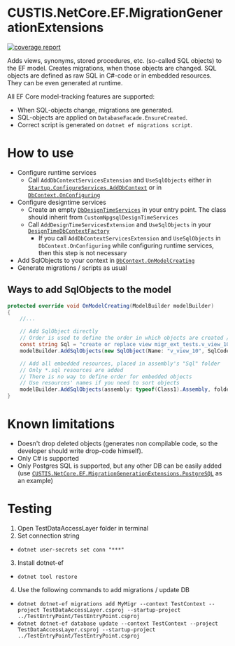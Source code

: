 # CUSTIS.NetCore.EF.MigrationGenerationExtensions

[![coverage report](https://git.custis.ru/pub/custis.netcore.ef.migrationgenerationextensions/badges/main/coverage.svg)](https://git.custis.ru/pub/custis.netcore.ef.migrationgenerationextensions/-/commits/main)

Adds views, synonyms, stored procedures, etc. (so-called SQL objects) to the EF model. Creates migrations, when those objects are changed.
SQL objects are defined as raw SQL in C#-code or in embedded resources. They can be even generated at runtime.

All EF Core model-tracking features are supported:
* When SQL-objects change, migrations are generated.
* SQL-objects are applied on `DatabaseFacade.EnsureCreated`.
* Correct script is generated on `dotnet ef migrations script`.

# How to use

* Configure runtime services
  * Call `AddDbContextServicesExtension` and `UseSqlObjects` either in [`Startup.ConfigureServices.AddDbContext`](src/TestEntryPoint/Startup.cs) or in [`DbContext.OnConfiguring`](src/TestDataAccessLayer/TestContext.cs)
* Configure designtime services
  * Create an empty [`DbDesignTimeServices`](src/TestEntryPoint/DbDesignTimeServices.cs) in your entry point. The class should inherit from `CustomNpgsqlDesignTimeServices`
  * Call `AddDesignTimeServicesExtension` and `UseSqlObjects` in your [`DesignTimeDbContextFactory`](src/TestDataAccessLayer/DesignTimeDbContextFactory.cs)
    * If you call `AddDbContextServicesExtension` and `UseSqlObjects` in `DbContext.OnConfiguring` while configuring runtime services, then this step is not necessary
* Add SqlObjects to your context in [`DbContext.OnModelCreating`](src/TestDataAccessLayer/TestContext.cs)
* Generate migrations / scripts as usual

## Ways to add SqlObjects to the model

```csharp
protected override void OnModelCreating(ModelBuilder modelBuilder)
{
    //...

    // Add SqlObject directly
    // Order is used to define the order in which objects are created / updated in DB
    const string Sql = "create or replace view migr_ext_tests.v_view_10 as select * from migr_ext_tests.my_table;";
    modelBuilder.AddSqlObjects(new SqlObject(Name: "v_view_10", SqlCode: Sql) { Order = 10 });

    // Add all embedded resources, placed in assembly's "Sql" folder
    // Only *.sql resources are added
    // There is no way to define order for embedded objects
    // Use resources' names if you need to sort objects
    modelBuilder.AddSqlObjects(assembly: typeof(Class1).Assembly, folder: "Sql");
}
```

# Known limitations
- Doesn't drop deleted objects (generates non compilable code, so the developer should write drop-code himself).
- Only C# is supported
- Only Postgres SQL is supported, but any other DB can be easily added (use [`CUSTIS.NetCore.EF.MigrationGenerationExtensions.PostgreSQL`](src/CUSTIS.NetCore.EF.MigrationGenerationExtensions.PostgreSQL) as an example)

# Testing
1. Open TestDataAccessLayer folder in terminal
2. Set connection string
  * `dotnet user-secrets set conn "***"`
3. Install dotnet-ef
  * `dotnet tool restore`
4. Use the following commands to add migrations / update DB
  * `dotnet dotnet-ef migrations add MyMigr --context TestContext --project TestDataAccessLayer.csproj --startup-project ../TestEntryPoint/TestEntryPoint.csproj`
  * `dotnet dotnet-ef database update --context TestContext --project TestDataAccessLayer.csproj --startup-project ../TestEntryPoint/TestEntryPoint.csproj`
